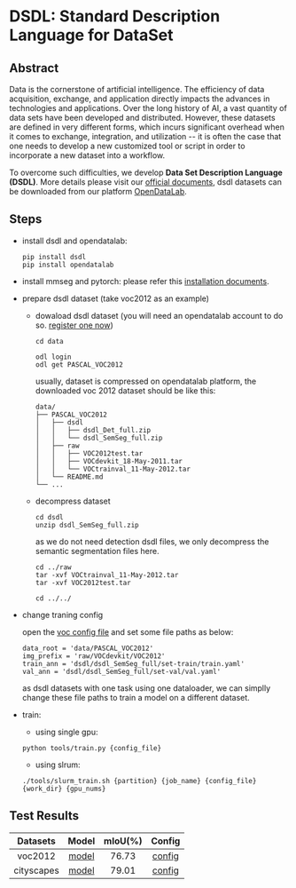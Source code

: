 # DSDL: Standard Description Language for DataSet

<!-- [ALGORITHM] -->

<!-- [DATASET] -->

## Abstract

<!-- [ABSTRACT] -->

Data is the cornerstone of artificial intelligence. The efficiency of data acquisition, exchange, and application directly impacts the advances in technologies and applications. Over the long history of AI, a vast quantity of data sets have been developed and distributed. However, these datasets are defined in very different forms, which incurs significant overhead when it comes to exchange, integration, and utilization -- it is often the case that one needs to develop a new customized tool or script in order to incorporate a new dataset into a workflow.

To overcome such difficulties, we develop **Data Set Description Language (DSDL)**. More details please visit our [official documents](https://opendatalab.github.io/dsdl-docs/getting_started/overview/), dsdl datasets can be downloaded from our platform [OpenDataLab](https://opendatalab.com/).

<!-- [IMAGE] -->

## Steps

- install dsdl and opendatalab:

  ```
  pip install dsdl
  pip install opendatalab
  ```

- install mmseg and pytorch:
  please refer this [installation documents](https://mmsegmentation.readthedocs.io/en/latest/get_started.html).

- prepare dsdl dataset (take voc2012 as an example)

  - dowaload dsdl dataset (you will need an opendatalab account to do so. [register one now](https://opendatalab.com/))

    ```
    cd data

    odl login
    odl get PASCAL_VOC2012
    ```

    usually, dataset is compressed on opendatalab platform, the downloaded voc 2012 dataset should be like this:

    ```
    data/
    ├── PASCAL_VOC2012
    │   ├── dsdl
    │   │   ├── dsdl_Det_full.zip
    │   │   └── dsdl_SemSeg_full.zip
    │   ├── raw
    │   │   ├── VOC2012test.tar
    │   │   ├── VOCdevkit_18-May-2011.tar
    │   │   └── VOCtrainval_11-May-2012.tar
    │   └── README.md
    └── ...
    ```

  - decompress dataset

    ```
    cd dsdl
    unzip dsdl_SemSeg_full.zip
    ```

    as we do not need detection dsdl files, we only decompress the semantic segmentation files here.

    ```
    cd ../raw
    tar -xvf VOCtrainval_11-May-2012.tar
    tar -xvf VOC2012test.tar

    cd ../../
    ```

- change traning config

  open the [voc config file](voc.py) and set some file paths as below:

  ```
  data_root = 'data/PASCAL_VOC2012'
  img_prefix = 'raw/VOCdevkit/VOC2012'
  train_ann = 'dsdl/dsdl_SemSeg_full/set-train/train.yaml'
  val_ann = 'dsdl/dsdl_SemSeg_full/set-val/val.yaml'
  ```

  as dsdl datasets with one task using one dataloader, we can simplly change these file paths to train a model on a different dataset.

- train:

  - using single gpu:

  ```
  python tools/train.py {config_file}
  ```

  - using slrum:

  ```
  ./tools/slurm_train.sh {partition} {job_name} {config_file} {work_dir} {gpu_nums}
  ```

## Test Results

|  Datasets  |                                                                                        Model                                                                                         | mIoU(%) |          Config           |
| :--------: | :----------------------------------------------------------------------------------------------------------------------------------------------------------------------------------: | :-----: | :-----------------------: |
|  voc2012   |    [model](https://download.openmmlab.com/mmsegmentation/v0.5/deeplabv3/deeplabv3_r50-d8_512x512_20k_voc12aug/deeplabv3_r50-d8_512x512_20k_voc12aug_20200617_010906-596905ef.pth)    |  76.73  |    [config](./voc.py)     |
| cityscapes | [model](https://download.openmmlab.com/mmsegmentation/v0.5/deeplabv3/deeplabv3_r50-d8_512x1024_40k_cityscapes/deeplabv3_r50-d8_512x1024_40k_cityscapes_20200605_022449-acadc2f8.pth) |  79.01  | [config](./cityscapes.py) |
